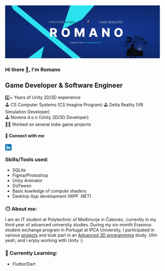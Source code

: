 ![baner](https://github.com/romanokeser/romanokeser/blob/main/baner4.png)

### Hi there 👋, I'm Romano

## Game Developer & Software Engineer

2️⃣+ Years of Unity 2D/3D experience <br>
🕹️ CS Computer Systems (CS Imagine Program)
🕹️ Delta Reality (VR Simulation Developer)<br>
🕹️ Novena d.o.o (Unity 2D/3D Developer)<br>
👨‍💻 Worked on several indie game projects<br>

#### 🤝 Connect with me 
<a href="https://www.linkedin.com/in/romano-keser-984a78217/"><img align="left" src="https://github.com/romanokeser/romanokeser/blob/main/linkedin.png" alt="icon | LinkedIn" width="21px"/></a>
<br>
### Skills/Tools used:
- SQLite
- Figma/Photoshop
- Unity Animator
- DoTween
- Basic kowledge of compute shaders
- Desktop App development (WPF .NET)

### 😶‍ About me:
I am an IT student at Polytechnic of Međimurje in Čakovec, currently in my third year of advanced university studies. During my six-month Erasmus student exchange program in Portugal at IPCA University, I participated in various [projects](https://portal.demola.net/cases/984) and took part in an [Advanced 3D programming](https://github.com/romanokeser/Advanced-3D-programming) study. Uhh yeah, and I enjoy working with Unity :)

### 🌱 Currently Learning:
- Flutter/Dart
